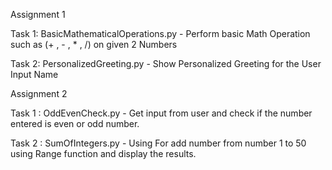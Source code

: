 Assignment 1

Task 1: BasicMathematicalOperations.py - Perform basic Math Operation such as (+ , - , * , /) on given 2 Numbers 

Task 2: PersonalizedGreeting.py - Show Personalized Greeting for the User Input Name

Assignment 2

Task 1 : OddEvenCheck.py - Get input from user and check if the number entered is even or odd number.

Task 2 : SumOfIntegers.py - Using For add number from number 1 to 50 using Range function and display the results.


